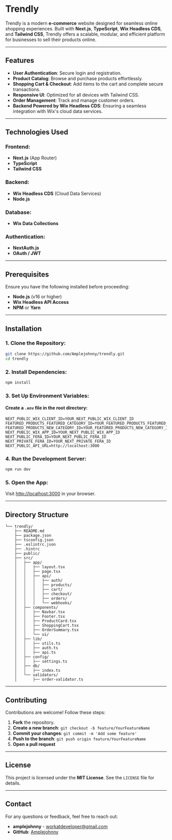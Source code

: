 # Trendly

Trendly is a modern **e-commerce** website designed for seamless online shopping experiences. Built with **Next.js**, **TypeScript**, **Wix Headless CDS**, and **Tailwind CSS**, Trendly offers a scalable, modular, and efficient platform for businesses to sell their products online.

---

## Features
- **User Authentication**: Secure login and registration.
- **Product Catalog**: Browse and purchase products effortlessly.
- **Shopping Cart & Checkout**: Add items to the cart and complete secure transactions.
- **Responsive UI**: Optimized for all devices with Tailwind CSS.
- **Order Management**: Track and manage customer orders.
- **Backend Powered by Wix Headless CDS**: Ensuring a seamless integration with Wix's cloud data services.

---

## Technologies Used
### Frontend:
- **Next.js** (App Router)
- **TypeScript**
- **Tailwind CSS**

### Backend:
- **Wix Headless CDS** (Cloud Data Services)
- **Node.js**

### Database:
- **Wix Data Collections**

### Authentication:
- **NextAuth.js**
- **OAuth / JWT**

---

## Prerequisites
Ensure you have the following installed before proceeding:
- **Node.js** (v16 or higher)
- **Wix Headless API Access**
- **NPM** or **Yarn**

---

## Installation

### 1. Clone the Repository:
```bash
git clone https://github.com/Amplejohnny/trendly.git
cd trendly
```

### 2. Install Dependencies:
```bash
npm install
```

### 3. Set Up Environment Variables:
#### Create a `.env` file in the root directory:
```env
NEXT_PUBLIC_WIX_CLIENT_ID=YOUR_NEXT_PUBLIC_WIX_CLIENT_ID
FEATURED_PRODUCTS_FEATURED_CATEGORY_ID=YOUR_FEATURED_PRODUCTS_FEATURED_CATEGORY_ID
FEATURED_PRODUCTS_NEW_CATEGORY_ID=YOUR_FEATURED_PRODUCTS_NEW_CATEGORY_ID
NEXT_PUBLIC_WIX_APP_ID=YOUR_NEXT_PUBLIC_WIX_APP_ID
NEXT_PUBLIC_FERA_ID=YOUR_NEXT_PUBLIC_FERA_ID
NEXT_PRIVATE_FERA_ID=YOUR_NEXT_PRIVATE_FERA_ID
NEXT_PUBLIC_API_URL=http://localhost:3000
```

### 4. Run the Development Server:
```bash
npm run dev
```

### 5. Open the App:
Visit [http://localhost:3000](http://localhost:3000) in your browser.

---

## Directory Structure
```
└── trendly/
    ├── README.md
    ├── package.json
    ├── tsconfig.json
    ├── .eslintrc.json
    ├── .hintrc
    ├── public/
    ├── src/
    │   ├── app/
    │   │   ├── layout.tsx
    │   │   ├── page.tsx
    │   │   ├── api/
    │   │   │   ├── auth/
    │   │   │   ├── products/
    │   │   │   ├── cart/
    │   │   │   ├── checkout/
    │   │   │   ├── orders/
    │   │   │   └── webhooks/
    │   ├── components/
    │   │   ├── Navbar.tsx
    │   │   ├── Footer.tsx
    │   │   ├── ProductCard.tsx
    │   │   ├── ShoppingCart.tsx
    │   │   ├── OrderSummary.tsx
    │   │   └── ui/
    │   ├── lib/
    │   │   ├── utils.ts
    │   │   ├── auth.ts
    │   │   ├── api.ts
    │   ├── config/
    │   │   ├── settings.ts
    │   ├── db/
    │   │   ├── index.ts
    │   └── validators/
    │       ├── order-validator.ts
```

---

## Contributing
Contributions are welcome! Follow these steps:
1. **Fork** the repository.
2. **Create a new branch**: `git checkout -b feature/YourFeatureName`
3. **Commit your changes**: `git commit -m 'Add some feature'`
4. **Push to the branch**: `git push origin feature/YourFeatureName`
5. **Open a pull request**

---

## License
This project is licensed under the **MIT License**. See the `LICENSE` file for details.

---

## Contact
For any questions or feedback, feel free to reach out:

- **amplejohnny** - workatdeveloper@gmail.com
- **GitHub**: [Amplejohnny](https://github.com/Amplejohnny)
